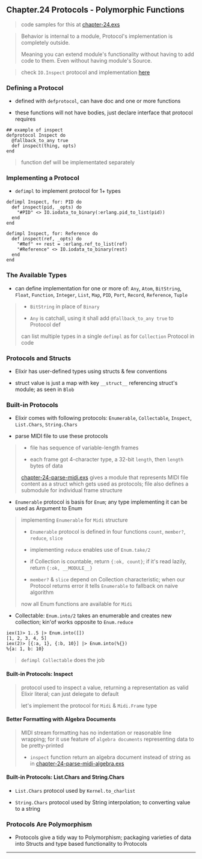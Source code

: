 
## Chapter.24 Protocols - Polymorphic Functions

> code samples for this at [chapter-24.exs](./chapter-24.exs)

> Behavior is internal to a module, Protocol's implementation is completely outside.
>
> Meaning you can extend module's functionality without having to add code to them. Even without having module's Source.

> check `IO.Inspect` protocol and implementation [here](https://github.com/elixir-lang/elixir/blob/v1.12.0/lib/elixir/lib/inspect.ex)

### Defining a Protocol

* defined with `defprotocol`, can have doc and one or more functions

* these functions will not have bodies, just declare interface that protocol requires

```
## example of inspect
defprotocol Inspect do
  @fallback_to_any true
  def inspect(thing, opts)
end
```

> function def will be implementated separately


### Implementing a Protocol

* `defimpl` to implement protocol for 1+ types

```
defimpl Inspect, for: PID do
  def inspect(pid, _opts) do
    "#PID" <> IO.iodata_to_binary(:erlang.pid_to_list(pid))
  end
end

defimpl Inspect, for: Reference do
  def inspect(ref, _opts) do
    "#Ref" ++ rest = :erlang.ref_to_list(ref)
    "#Reference" <> IO.iodata_to_binary(rest)
  end
end
```


### The Available Types

* can define implementation for one or more of: `Any`, `Atom`, `BitString`, `Float`, `Function`, `Integer`, `List`, `Map`, `PID`, `Port`, `Record`, `Reference`, `Tuple`

> * `BitString` in place of `Binary`
>
> * `Any` is catchall, using it shall add `@fallback_to_any true` to Protocol def
>
> can list multiple types in a single `defimpl` as for `Collection` Protocol in code


### Protocols and Structs

* Elixir has user-defined types using structs & few conventions

* struct value is just a map with key `__struct__` referencing struct's module; as seen in `Blob`


### Built-in Protocols

* Elixir comes with following protocols: `Enumerable`, `Collectable`, `Inspect`, `List.Chars`, `String.Chars`

* parse MIDI file to use these protocols

> * file has sequence of variable-length frames
>
> * each frame got 4-character type, a 32-bit `length`, then `length` bytes of data
>
> [chapter-24-parse-midi.exs](./chapter-24/chapter-24-parse-midi.exs) gives a module that represents MIDI file content as a struct which gets used as protocols; file also defines a submodule for individual frame structure

* `Enumerable` protocol is basis for `Enum`; any type implementing it can be used as Argument to Enum

> implementing `Enumerable` for `Midi` structure
>
> * `Enumerable` protocol is defined in four functions `count`, `member?`, `reduce`, `slice`
>
> * implementing `reduce` enables use of `Enum.take/2`
>
> * if Collection is countable, return `{:ok, count}`; if it's read lazily, return `{:ok, __MODULE__}`
>
> * `member?` & `slice` depend on Collection characteristic; when our Protocol returns error it tells `Enumerable` to fallback on naive algorithm
>
> now all Enum functions are available for `Midi`

* Collectable: `Enum.into/2` takes an enumerable and creates new collection; kin'of works opposite to `Enum.reduce`

```
iex(1)> 1..5 |> Enum.into([])
[1, 2, 3, 4, 5]
iex(2)> [{:a, 1}, {:b, 10}] |> Enum.into(%{})
%{a: 1, b: 10}
```

> `defimpl Collectable` does the job

#### Built-in Protocols: Inspect

> protocol used to inspect a value, returning a representation as valid Elixir literal; can just delegate to default
>
> let's implement the protocol for `Midi` & `Midi.Frame` type

#### Better Formatting with Algebra Documents

> MIDI stream formatting has no indentation or reasonable line wrapping; for it use feature of `algebra documents` representing data to be pretty-printed
>
> * `inspect` function return an algebra document instead of string as in [chapter-24-parse-midi-algebra.exs](./chapter-24/chapter-24-parse-midi-algebra.exs)

#### Built-in Protocols: List.Chars and String.Chars

* `List.Chars` protocol used by `Kernel.to_charlist`

* `String.Chars` protocol used by String interpolation; to converting value to a string


### Protocols Are Polymorphism

* Protocols give a tidy way to Polymorphism; packaging varieties of data into Structs and type based functionality to Protocols


---

